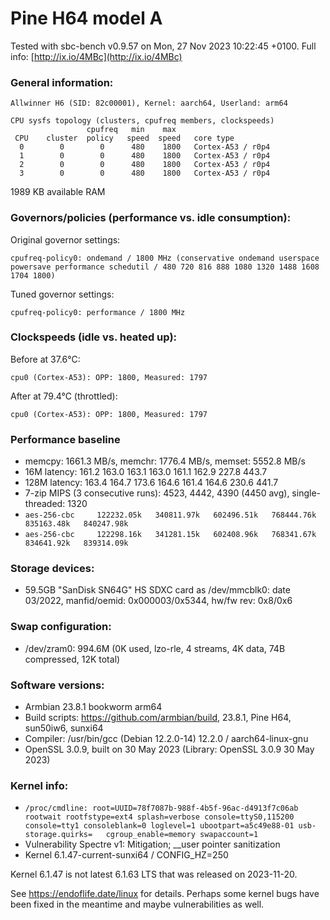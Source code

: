 # Pine H64 model A

Tested with sbc-bench v0.9.57 on Mon, 27 Nov 2023 10:22:45 +0100. Full info: [http://ix.io/4MBc](http://ix.io/4MBc)

### General information:

    Allwinner H6 (SID: 82c00001), Kernel: aarch64, Userland: arm64
    
    CPU sysfs topology (clusters, cpufreq members, clockspeeds)
                     cpufreq   min    max
     CPU    cluster  policy   speed  speed   core type
      0        0        0      480    1800   Cortex-A53 / r0p4
      1        0        0      480    1800   Cortex-A53 / r0p4
      2        0        0      480    1800   Cortex-A53 / r0p4
      3        0        0      480    1800   Cortex-A53 / r0p4

1989 KB available RAM

### Governors/policies (performance vs. idle consumption):

Original governor settings:

    cpufreq-policy0: ondemand / 1800 MHz (conservative ondemand userspace powersave performance schedutil / 480 720 816 888 1080 1320 1488 1608 1704 1800)

Tuned governor settings:

    cpufreq-policy0: performance / 1800 MHz

### Clockspeeds (idle vs. heated up):

Before at 37.6°C:

    cpu0 (Cortex-A53): OPP: 1800, Measured: 1797 

After at 79.4°C (throttled):

    cpu0 (Cortex-A53): OPP: 1800, Measured: 1797 

### Performance baseline

  * memcpy: 1661.3 MB/s, memchr: 1776.4 MB/s, memset: 5552.8 MB/s
  * 16M latency: 161.2 163.0 163.1 163.0 161.1 162.9 227.8 443.7 
  * 128M latency: 163.4 164.7 173.6 164.6 161.4 164.6 230.6 441.7 
  * 7-zip MIPS (3 consecutive runs): 4523, 4442, 4390 (4450 avg), single-threaded: 1320
  * `aes-256-cbc     122232.05k   340811.97k   602496.51k   768444.76k   835163.48k   840247.98k`
  * `aes-256-cbc     122298.16k   341281.15k   602408.96k   768341.67k   834641.92k   839314.09k`

### Storage devices:

  * 59.5GB "SanDisk SN64G" HS SDXC card as /dev/mmcblk0: date 03/2022, manfid/oemid: 0x000003/0x5344, hw/fw rev: 0x8/0x6

### Swap configuration:

  * /dev/zram0: 994.6M (0K used, lzo-rle, 4 streams, 4K data, 74B compressed, 12K total)

### Software versions:

  * Armbian 23.8.1 bookworm arm64
  * Build scripts: https://github.com/armbian/build, 23.8.1, Pine H64, sun50iw6, sunxi64
  * Compiler: /usr/bin/gcc (Debian 12.2.0-14) 12.2.0 / aarch64-linux-gnu
  * OpenSSL 3.0.9, built on 30 May 2023 (Library: OpenSSL 3.0.9 30 May 2023)    

### Kernel info:

  * `/proc/cmdline: root=UUID=78f7087b-988f-4b5f-96ac-d4913f7c06ab rootwait rootfstype=ext4 splash=verbose console=ttyS0,115200 console=tty1 consoleblank=0 loglevel=1 ubootpart=a5c49e88-01 usb-storage.quirks=   cgroup_enable=memory swapaccount=1`
  * Vulnerability Spectre v1:           Mitigation; __user pointer sanitization
  * Kernel 6.1.47-current-sunxi64 / CONFIG_HZ=250

Kernel 6.1.47 is not latest 6.1.63 LTS that was released on 2023-11-20.

See https://endoflife.date/linux for details. Perhaps some kernel bugs have
been fixed in the meantime and maybe vulnerabilities as well.